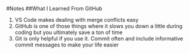 #Notes
##What I Learned From GitHub
1. VS Code makes dealing with merge conflicts easy
2. GitHub is one of those things where it slows you down a little during coding but you ultimately save a ton of time 
3. Git is only helpful if you use it. Commit often and include informative commit messages to make your life easier